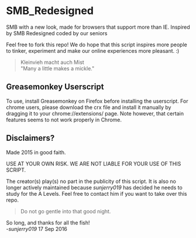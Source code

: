 # SMB_Redesigned
SMB with a new look, made for browsers that support more than IE. Inspired by SMB Redesigned coded by our seniors

Feel free to fork this repo! We do hope that this script inspires more people to tinker, experiment and make our online experiences more pleasant. :)

> Kleinvieh macht auch Mist<br>
"Many a little makes a mickle."

## Greasemonkey Userscript
To use, install Greasemonkey on Firefox before installing the userscript. 
For chrome users, please download the crx file and install it manually by dragging it to your chrome://extensions/ page. Note however, that certain features seems to not work properly in Chrome.

## Disclaimers?
Made 2015 in good faith.

USE AT YOUR OWN RISK.
WE ARE NOT LIABLE FOR YOUR USE OF THIS SCRIPT.

The creator(s) play(s) no part in the publicity of this script. It is also no longer actively maintained because *sunjerry019* has decided he needs to study for the A Levels. Feel free to contact him if you want to take over this repo. 

> Do not go gentle into that good night.

So long, and thanks for all the fish!<br>
-*sunjerry019* 17 Sep 2016
